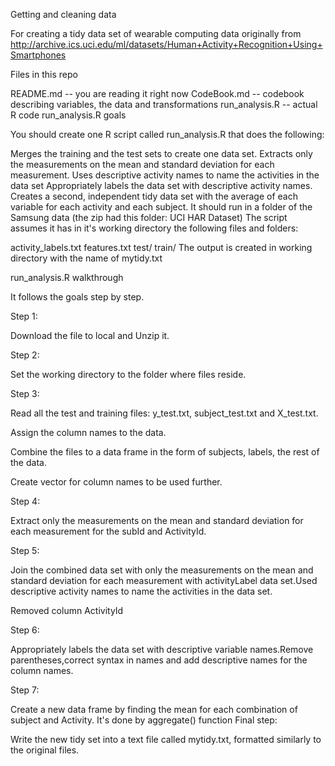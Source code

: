 Getting and cleaning data

For creating a tidy data set of wearable computing data originally from http://archive.ics.uci.edu/ml/datasets/Human+Activity+Recognition+Using+Smartphones

Files in this repo

README.md -- you are reading it right now
CodeBook.md -- codebook describing variables, the data and transformations
run_analysis.R -- actual R code
run_analysis.R goals

You should create one R script called run_analysis.R that does the following:

Merges the training and the test sets to create one data set.
Extracts only the measurements on the mean and standard deviation for each measurement.
Uses descriptive activity names to name the activities in the data set
Appropriately labels the data set with descriptive activity names.
Creates a second, independent tidy data set with the average of each variable for each activity and each subject.
It should run in a folder of the Samsung data (the zip had this folder: UCI HAR Dataset) The script assumes it has in it's working directory the following files and folders:

activity_labels.txt
features.txt
test/
train/
The output is created in working directory with the name of mytidy.txt

run_analysis.R walkthrough

It follows the goals step by step.

Step 1:

Download the file to local and Unzip it.

Step 2:

Set the working directory to the folder where files reside.

Step 3:

Read all the test and training files: y_test.txt, subject_test.txt and X_test.txt.

Assign the column names to the data.

Combine the files to a data frame in the form of subjects, labels, the rest of the data.

Create vector for column names to be used further.


Step 4:

Extract only the measurements on the mean and standard deviation for each measurement for the subId and ActivityId.

Step 5:

Join the combined data set with only the measurements on the mean and standard deviation for each measurement with activityLabel data set.Used descriptive activity names to name the activities in the data set.

Removed column ActivityId

Step 6:

Appropriately labels the data set with descriptive variable names.Remove parentheses,correct syntax in names and add descriptive names for the column names.

Step 7:

Create a new data frame by finding the mean for each combination of subject and Activity. It's done by aggregate() function
Final step:

Write the new tidy set into a text file called mytidy.txt, formatted similarly to the original files.